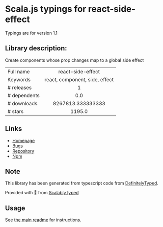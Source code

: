 
# Scala.js typings for react-side-effect

Typings are for version 1.1

## Library description:
Create components whose prop changes map to a global side effect

|                    |                 |
| ------------------ | :-------------: |
| Full name          | react-side-effect |
| Keywords           | react, component, side, effect |
| # releases         | 1 |
| # dependents       | 0.0 |
| # downloads        | 8267813.333333333 |
| # stars            | 1195.0 |

## Links
- [Homepage](https://github.com/gaearon/react-side-effect)
- [Bugs](https://github.com/gaearon/react-side-effect/issues)
- [Repository](https://github.com/gaearon/react-side-effect)
- [Npm](https://www.npmjs.com/package/react-side-effect)
    


## Note
This library has been generated from typescript code from [DefinitelyTyped](https://definitelytyped.org).

Provided with :purple_heart: from [ScalablyTyped](https://github.com/oyvindberg/ScalablyTyped)

## Usage
See [the main readme](../../readme.md) for instructions.


